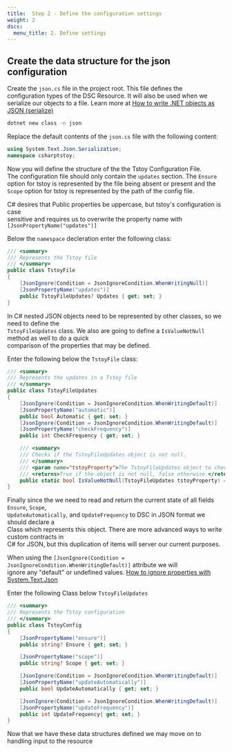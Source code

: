 ```yaml
---
title:  Step 2 - Define the configuration settings
weight: 2
dscs:
  menu_title: 2. Define settings
---
```


## Create the data structure for the json configuration 

Create the `json.cs` file in the project root. This file defines the  
configuration types of the DSC Resource. It will also be used when we  
serialize our objects to a file. Learn more at [How to write .NET objects as JSON (serialize)][01] 

```sh
dotnet new class -n json
```

Replace the default contents of the `json.cs` file with the following content:  

```csharp
using System.Text.Json.Serialization;
namespace csharptstoy;
```

Now you will define the structure of the the Tstoy Configuration File.  
The configuration file should only contain the `updates` section.
The `Ensure` option for tstoy is represented by the file being absent or present
and the `Scope` option for tstoy is represented by the path of the config file.

C# desires that Public properties be uppercase, but tstoy's configuration is case  
sensitive and requires us to overwrite the property name with `[JsonPropertyName("updates")]` 

Below the `namespace` decleration enter the following class:

```csharp
/// <summary>
/// Represents the Tstoy file
/// </summary>
public class TstoyFile
{
    [JsonIgnore(Condition = JsonIgnoreCondition.WhenWritingNull)]
    [JsonPropertyName("updates")]
    public TstoyFileUpdates? Updates { get; set; }
}
```

In C# nested JSON objects need to be represented by other classes, so we need to define the  
`TstoyFileUpdates` class. We also are going to define a `IsValueNotNull` method as well to do a quick  
comparison of the properties that may be defined.

Enter the following below the `TstoyFile` class:

```csharp
/// <summary>
/// Represents the updates in a Tstoy file
/// </summary>
public class TstoyFileUpdates
{
    [JsonIgnore(Condition = JsonIgnoreCondition.WhenWritingDefault)]
    [JsonPropertyName("automatic")]
    public bool Automatic { get; set; }
    [JsonIgnore(Condition = JsonIgnoreCondition.WhenWritingDefault)]
    [JsonPropertyName("checkFrequency")]
    public int CheckFrequency { get; set; }

    /// <summary>
    /// Checks if the TstoyFileUpdates object is not null.
    /// </summary>
    /// <param name="tstoyProperty">The TstoyFileUpdates object to check.</param>
    /// <returns>True if the object is not null, false otherwise.</returns>
    public static bool IsValueNotNull(TstoyFileUpdates tstoyProperty) => tstoyProperty != null;
}
```

Finally since the we need to read and return the current state of all fields `Ensure`, `Scope`,  
`UpdateAutomatically`, and `UpdateFrequency` to DSC in JSON format we should declare a  
Class which represents this object. There are more advanced ways to write custom contracts in  
C# for JSON, but this duplication of items will server our current purposes.

When using the `[JsonIgnore(Condition = JsonIgnoreCondition.WhenWritingDefault)]` attribute we will  
ignore any "default" or undefined values. [How to ignore properties with System.Text.Json][02]

Enter the following Class below `TstoyFileUpdates`

```csharp
/// <summary>
/// Represents the Tstoy configuration
/// </summary>
public class TstoyConfig
{
    [JsonPropertyName("ensure")]
    public string? Ensure { get; set; }

    [JsonPropertyName("scope")]
    public string? Scope { get; set; }

    [JsonIgnore(Condition = JsonIgnoreCondition.WhenWritingDefault)]
    [JsonPropertyName("updateAutomatically")]
    public bool UpdateAutomatically { get; set; }

    [JsonIgnore(Condition = JsonIgnoreCondition.WhenWritingDefault)]
    [JsonPropertyName("updateFrequency")]
    public int UpdateFrequency{ get; set; }
}
```

Now that we have these data structures defined we may move on to handling input to the resource

[01]: https://learn.microsoft.com/en-us/dotnet/standard/serialization/system-text-json/how-to
[02]: https://learn.microsoft.com/en-us/dotnet/standard/serialization/system-text-json/ignore-properties